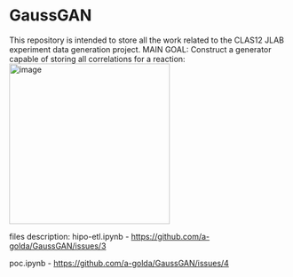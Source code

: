 # GaussGAN
This repository is intended to store all the work related to the CLAS12 JLAB experiment data generation project. 
MAIN GOAL: Construct a generator capable of storing all correlations for a reaction:  
<img width="289" alt="image" src="https://user-images.githubusercontent.com/58049397/181111282-a9c6c668-4d96-4f0b-8581-354b5487c41f.png">

files description:
hipo-etl.ipynb - https://github.com/a-golda/GaussGAN/issues/3

poc.ipynb - https://github.com/a-golda/GaussGAN/issues/4

